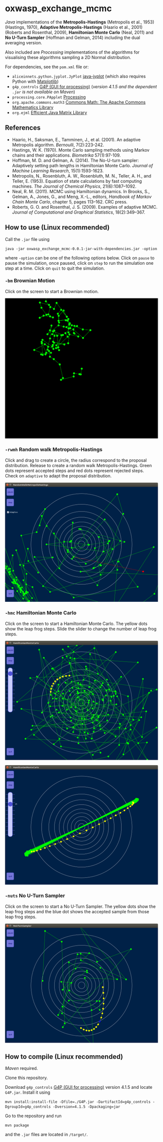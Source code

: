 # oxwasp_exchange_mcmc

*Java* implementations of the **Metropolis-Hastings** (Metropolis et al., 1953) (Hastings, 1970), **Adaptive Metropolis-Hastings** (Haario et al., 2001) (Roberts and Rosenthal, 2009), **Hamiltonian Monte Carlo** (Neal, 2011) and **No U-Turn Sampler** (Hoffman and Gelman, 2014) including the dual averaging version.

Also included are *Processing* implementations of the algorithms for visualising these algorithms sampling a 2D Normal distribution.

For dependencies, see the `pom.xml` file or:
* `aliceinnets.python.jyplot.JyPlot` [java-jyplot](https://github.com/aliceinnets/java-jyplot) (which also requires Python with [Matplotlib](https://matplotlib.org/))
* `g4p_controls` [G4P (GUI for processing)](http://www.lagers.org.uk/g4p/) (*version 4.1.5 and the dependent `.jar` is not available on Maven*)
* `processing.core.PApplet` [Processing](https://processing.org/)
* `org.apache.commons.math3` [Commons Math: The Apache Commons Mathematics Library](http://commons.apache.org/proper/commons-math/)
* `org.ejml` [Efficient Java Matrix Library](http://ejml.org/wiki/index.php?title=Main_Page)

## References
* Haario, H., Saksman, E., Tamminen, J., et al. (2001). An adaptive Metropolis algorithm. _Bernoulli_, 7(2):223-242.
* Hastings, W. K. (1970). Monte Carlo sampling methods using Markov chains and their applications. _Biometrika_ 57(1):97-109.
* Hoffman, M. D. and Gelman, A. (2014). The No-U-turn sampler: Adaptively setting path lengths in Hamiltonian Monte Carlo. _Journal of Machine Learning Research_, 15(1):1593-1623.
* Metropolis, N., Rosenbluth, A. W., Rosenbluth, M. N., Teller, A. H., and Teller, E. (1953). Equation of state calculations by fast computing machines. _The Journal of Chemical Physics_, 21(6):1087–1092.
* Neal, R. M. (2011). MCMC using Hamiltonian dynamics. In Brooks, S., Gelman, A., Jones, G., and Meng, X.-L., editors, _Handbook of Markov Chain Monte Carlo_, chapter 5, pages 113–162. CRC press.
* Roberts, G. O. and Rosenthal, J. S. (2009). Examples of adaptive MCMC. _Journal of Computational and Graphical Statistics_, 18(2):349–367.

## How to use (Linux recommended)
Call the `.jar` file using
```
java -jar oxwasp_exchange_mcmc-0.0.1-jar-with-dependencies.jar -option
```
where `-option` can be one of the following options below. Click on `pause` to pause the simulation, once paused, click on `step` to run the simulation one step at a time. Click on `quit` to quit the simulation.

### `-bm` Brownian Motion
Click on the screen to start a Brownian motion.

![alt text](tex/processing_bm.png "Brownian Motion")

### `-rwmh` Random walk Metropolis-Hastings
Click and drag to create a circle, the radius correspond to the proposal distribution. Release to create a random walk Metropolis-Hastings. Green dots represent accepted steps and red dots represent rejected steps. Check on `adaptive` to adapt the proposal distribution.

![alt text](tex/processing_rwmh.png "Metropolis-Hastings")

### `-hmc` Hamiltonian Monte Carlo
Click on the screen to start a Hamiltonian Monte Carlo. The yellow dots show the leap frog steps. Slide the slider to change the number of leap frog steps.

![alt text](tex/processing_hmc.png "Hamiltonian Monte Carlo")

![alt text](tex/processing_hmc2.png "Hamiltonian Monte Carlo")

### `-nuts` No U-Turn Sampler
Click on the screen to start a No U-Turn Sampler. The yellow dots show the leap frog steps and the blue dot shows the accepted sample from those leap frog steps.

![alt text](tex/processing_nuts.png "No U-Turn Sampler")

## How to compile (Linux recommended)
*Maven* required.

Clone this repository.

Download `g4p_controls` [G4P (GUI for processing)](http://www.lagers.org.uk/g4p/) version 4.1.5 and locate `G4P.jar`. Install it using
```
mvn install:install-file -Dfile=./G4P.jar -DartifactId=g4p_controls -DgroupId=g4p_controls -Dversion=4.1.5 -Dpackaging=jar
```

Go to the repository and run
```
mvn package
```
and the `.jar` files are located in `/target/`.
